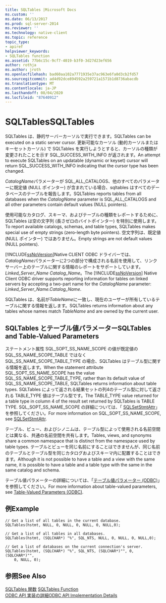 ```yaml
---
title: SQLTables |Microsoft Docs
ms.custom: ''
ms.date: 06/13/2017
ms.prod: sql-server-2014
ms.reviewer: ''
ms.technology: native-client
ms.topic: reference
topic_type:
- apiref
helpviewer_keywords:
- SQLTables function
ms.assetid: 77b6c15c-9cf7-4019-b3f0-3d27d23ef656
author: rothja
ms.author: jroth
ms.openlocfilehash: bad60aa102a7771935e37ac963e6fa0d3cb2fd57
ms.sourcegitcommit: ad4d92dce894592a259721a1571b1d8736abacdb
ms.translationtype: MT
ms.contentlocale: ja-JP
ms.lasthandoff: 08/04/2020
ms.locfileid: "87640912"
---
```

# <a name="sqltables"></a><span data-ttu-id="bb821-102">SQLTables</span><span class="sxs-lookup"><span data-stu-id="bb821-102">SQLTables</span></span>
  <span data-ttu-id="bb821-103">SQLTables は、静的サーバーカーソルで実行できます。</span><span class="sxs-lookup"><span data-stu-id="bb821-103">SQLTables can be executed on a static server cursor.</span></span> <span data-ttu-id="bb821-104">更新可能なカーソル (動的カーソルまたはキーセットカーソル) で SQLTables を実行しようとすると、カーソルの種類が変更されたことを示す SQL_SUCCESS_WITH_INFO が返されます。</span><span class="sxs-lookup"><span data-stu-id="bb821-104">An attempt to execute SQLTables on an updatable (dynamic or keyset) cursor will return SQL_SUCCESS_WITH_INFO indicating that the cursor type has been changed.</span></span>  
  
 <span data-ttu-id="bb821-105">*CatalogName*パラメーターが SQL_ALL_CATALOGS、他のすべてのパラメーターに既定値 (NULL ポインター) が含まれている場合、sqltables はすべてのデータベースのテーブルを報告します。</span><span class="sxs-lookup"><span data-stu-id="bb821-105">SQLTables reports tables from all databases when the *CatalogName* parameter is SQL_ALL_CATALOGS and all other parameters contain default values (NULL pointers).</span></span>  
  
 <span data-ttu-id="bb821-106">使用可能なカタログ、スキーマ、およびテーブルの種類をレポートするために、SQLTables は空の文字列 (長さゼロのバイトポインター) を特別に使用します。</span><span class="sxs-lookup"><span data-stu-id="bb821-106">To report available catalogs, schemas, and table types, SQLTables makes special use of empty strings (zero-length byte pointers).</span></span> <span data-ttu-id="bb821-107">空文字列は、既定値 (NULL ポインター) ではありません。</span><span class="sxs-lookup"><span data-stu-id="bb821-107">Empty strings are not default values (NULL pointers).</span></span>  
  
 <span data-ttu-id="bb821-108">[!INCLUDE[ssNoVersion](../../includes/ssnoversion-md.md)]Native CLIENT ODBC ドライバーでは、 *CatalogName*パラメーターに2つの部分で構成される名前を使用して、リンクサーバー上のテーブルに関する情報のレポートをサポートしています。 *Linked_Server_Name Catalog_Name*。</span><span class="sxs-lookup"><span data-stu-id="bb821-108">The [!INCLUDE[ssNoVersion](../../includes/ssnoversion-md.md)] Native Client ODBC driver supports reporting information for tables on linked servers by accepting a two-part name for the *CatalogName* parameter: *Linked_Server_Name.Catalog_Name*.</span></span>  
  
 <span data-ttu-id="bb821-109">SQLTables は、名前が*TableName*に一致し、現在のユーザーが所有しているテーブルに関する情報を返します。</span><span class="sxs-lookup"><span data-stu-id="bb821-109">SQLTables returns information about any tables whose names match *TableName* and are owned by the current user.</span></span>  
  
## <a name="sqltables-and-table-valued-parameters"></a><span data-ttu-id="bb821-110">SQLTables とテーブル値パラメーター</span><span class="sxs-lookup"><span data-stu-id="bb821-110">SQLTables and Table-Valued Parameters</span></span>  
 <span data-ttu-id="bb821-111">ステートメント属性 SQL_SOPT_SS_NAME_SCOPE の値が既定値の SQL_SS_NAME_SCOPE_TABLE ではなく SQL_SS_NAME_SCOPE_TABLE_TYPE の場合、SQLTables はテーブル型に関する情報を返します。</span><span class="sxs-lookup"><span data-stu-id="bb821-111">When the statement attribute SQL_SOPT_SS_NAME_SCOPE has the value SQL_SS_NAME_SCOPE_TABLE_TYPE, rather than its default value of SQL_SS_NAME_SCOPE_TABLE, SQLTables returns information about table types.</span></span> <span data-ttu-id="bb821-112">SQLTables によって返される結果セットの列4のテーブル型に対して返される TABLE_TYPE 値はテーブル型です。</span><span class="sxs-lookup"><span data-stu-id="bb821-112">The TABLE_TYPE value returned for a table type in column 4 of the result set returned by SQLTables is TABLE TYPE.</span></span> <span data-ttu-id="bb821-113">SQL_SOPT_SS_NAME_SCOPE の詳細については、「 [SQLSetStmtAttr](sqlsetstmtattr.md)」を参照してください。</span><span class="sxs-lookup"><span data-stu-id="bb821-113">For more information on SQL_SOPT_SS_NAME_SCOPE, see [SQLSetStmtAttr](sqlsetstmtattr.md).</span></span>  
  
 <span data-ttu-id="bb821-114">テーブル、ビュー、およびシノニムは、テーブル型によって使用される名前空間とは異なる、共通の名前空間を共有します。</span><span class="sxs-lookup"><span data-stu-id="bb821-114">Tables, views, and synonyms share a common namespace that is distinct from the namespace used by table types.</span></span> <span data-ttu-id="bb821-115">テーブルとビューを同じ名前にすることはできませんが、同じ名前のテーブルとテーブル型を同じカタログおよびスキーマ内に配置することはできます。</span><span class="sxs-lookup"><span data-stu-id="bb821-115">Although it is not possible to have a table and a view with the same name, it is possible to have a table and a table type with the same in the same catalog and schema.</span></span>  
  
 <span data-ttu-id="bb821-116">テーブル値パラメーターの詳細については、「[テーブル値パラメーター &#40;ODBC&#41;](../native-client-odbc-table-valued-parameters/table-valued-parameters-odbc.md)」を参照してください。</span><span class="sxs-lookup"><span data-stu-id="bb821-116">For more information about table-valued parameters, see [Table-Valued Parameters &#40;ODBC&#41;](../native-client-odbc-table-valued-parameters/table-valued-parameters-odbc.md).</span></span>  
  
## <a name="example"></a><span data-ttu-id="bb821-117">例</span><span class="sxs-lookup"><span data-stu-id="bb821-117">Example</span></span>  
  
```  
// Get a list of all tables in the current database.  
SQLTables(hstmt, NULL, 0, NULL, 0, NULL, 0, NULL,0);  
  
// Get a list of all tables in all databases.  
SQLTables(hstmt, (SQLCHAR*) "%", SQL_NTS, NULL, 0, NULL, 0, NULL,0);  
  
// Get a list of databases on the current connection's server.  
SQLTables(hstmt, (SQLCHAR*) "%", SQL_NTS, (SQLCHAR*)"", 0, (SQLCHAR*)"",  
    0, NULL, 0);  
```  
  
## <a name="see-also"></a><span data-ttu-id="bb821-118">参照</span><span class="sxs-lookup"><span data-stu-id="bb821-118">See Also</span></span>  
 <span data-ttu-id="bb821-119">[SQLTables 関数](https://go.microsoft.com/fwlink/?LinkId=59374) </span><span class="sxs-lookup"><span data-stu-id="bb821-119">[SQLTables Function](https://go.microsoft.com/fwlink/?LinkId=59374) </span></span>  
 [<span data-ttu-id="bb821-120">ODBC API 実装の詳細</span><span class="sxs-lookup"><span data-stu-id="bb821-120">ODBC API Implementation Details</span></span>](odbc-api-implementation-details.md)  
  
  
